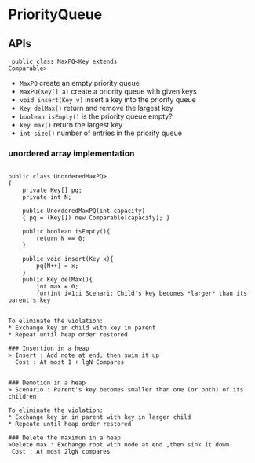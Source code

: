 # PriorityQueue

## APIs
<code> public class MaxPQ<Key extends Comparable<Key>></code>
* `MaxPQ`					create an empty priority queue
* `MaxPQ(Key[] a)`		create a priority queue with given keys
* `void insert(Key v)`	insert a key into the priority queue
* `Key delMax()`		return and remove the largest key
* `boolean isEmpty()`	is the priority queue empty?
* `key max()`			return the largest key
* `int size()`			number of entries in the priority queue

### unordered array implementation

<pre><code>
public class UnorderedMaxPQ<Key extends Comparable<Key>>
{
	private Key[] pq;
	private int N;

	public UnorderedMaxPQ(int capacity)
	{ pq = (Key[]) new Comparable[capacity]; }

	public boolean isEmpty(){
		return N == 0;
	}

	public void insert(Key x){
		pq[N++] = x;
	}
	public Key delMax(){
		int max = 0;
		for(int i=1;i<N;i++)
			if(less(max,i)) max = i;
		exch(max,N-1)
		return pq[--N];	
	}
}

## binary heaps

### Complete binary tree
*Binary tree* Empty or node with links to left and right binary trees.
*Complete tree* Perfectly balanced,except for bottom level.

### binary heap representations

*Binary heap* Array representation of a heap-ordered complete binary tree.

Heap-ordered binary tree
* Keys in nodes
* Parenent's key no smaller than children's key

Array represiontation
* Indices start at 1
* Take nodes in level order.
* No explicit links needed

Proposition 
* Largest key is a[1],which is root of binary tree
* Can use array indices to move through tree
	* Parent of node at k is at k/2
	* Children of node at k are 2k and 2k+1

### Promotion in a heap

> Scenari: Child's key becomes *larger* than its parent's key


To eliminate the violation:
* Exchange key in child with key in parent
* Repeat until heap order restored

### Insertion in a heap
> Insert : Add note at end, then swim it up
  Cost : At most 1 + lgN Compares


### Demotion in a heap
> Scenario : Parent's key becomes smaller than one (or both) of its children

To eliminate the violation:
* Exchange key in in parent with key in larger child
* Repeate until heap order restored

### Delete the maximun in a heap
>Delete max : Exchange root with node at end ,then sink it down
 Cost : At most 2lgN compares

 


